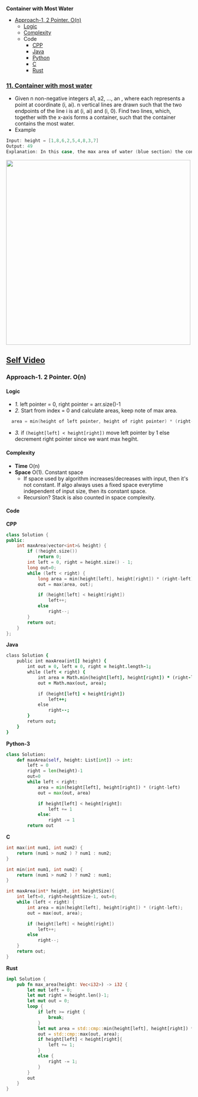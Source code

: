 **Container with Most Water**
- [Approach-1, 2 Pointer. O(n)](#a1)
  - [Logic](#l)
  - [Complexity](#com)
  - Code
    - [CPP](#cpp)
    - [Java](#j)
    - [Python](#py)
    - [C](#c)
    - [Rust](#r)

### [11. Container with most water](https://leetcode.com/problems/container-with-most-water/)
- Given n non-negative integers a1, a2, ..., an , where each represents a point at coordinate (i, ai). n vertical lines are drawn such that the two endpoints of the line i is at (i, ai) and (i, 0). Find two lines, which, together with the x-axis forms a container, such that the container contains the most water.
- Example
```c
Input: height = [1,8,6,2,5,4,8,3,7]
Output: 49
Explanation: In this case, the max area of water (blue section) the container can contain is 49.
```

<img src="https://s3-lc-upload.s3.amazonaws.com/uploads/2018/07/17/question_11.jpg"  width="500" />

## [Self Video](https://youtu.be/rH7AOvO2Hn0)

### Approach-1. 2 Pointer. O(n)
#### Logic
- *1.* left pointer = 0, right pointer = arr.size()-1
- *2.* Start from index = 0 and calculate areas, keep note of max area.
```c
  area = min(height of left pointer, height of right pointer) * (right-left)
```
- *3.* if `(height[left] < height[right])` move left pointer by 1 else decrement right pointer since we want max hegiht.
#### Complexity
- **Time** O(n)
- **Space** O(1). Constant space
  - If space used by algorithm increases/decreases with input, then it's not constant. If algo always uses a fixed space everytime independent of input size, then its constant space.
  - Recursion? Stack is also counted in space complexity.
#### Code
<a name=cpp></a>
**CPP**
```cpp
class Solution {
public:
    int maxArea(vector<int>& height) {
        if (!height.size())
            return 0;
        int left = 0, right = height.size() - 1;
        long out=0;
        while (left < right) {
            long area = min(height[left], height[right]) * (right-left);
            out = max(area, out);

            if (height[left] < height[right])
                left++;
            else
                right--;
        }
        return out;
    }
};
```
<a name=j></a>
**Java**
```j
class Solution {
    public int maxArea(int[] height) {
        int out = 0, left = 0, right = height.length-1;
        while (left < right) {
            int area = Math.min(height[left], height[right]) * (right-left);
            out = Math.max(out, area);

            if (height[left] < height[right])
                left++;
            else
                right--;
        }
        return out;
    }
}
```
<a name=py></a>
**Python-3**
```py
class Solution:
    def maxArea(self, height: List[int]) -> int:
        left = 0
        right = len(height)-1
        out=0
        while left < right:
            area = min(height[left], height[right]) * (right-left)
            out = max(out, area)

            if height[left] < height[right]:
                left += 1
            else:
                right -= 1
        return out
```
<a name=c></a>
**C**
```c
int max(int num1, int num2) {
    return (num1 > num2 ) ? num1 : num2;
}

int min(int num1, int num2) {
    return (num1 > num2 ) ? num2 : num1;
}

int maxArea(int* height, int heightSize){
    int left=0, right=heightSize-1, out=0;
    while (left < right) {
        int area = min(height[left], height[right]) * (right-left);
        out = max(out, area);

        if (height[left] < height[right])
            left++;
        else
            right--;
    }
    return out;
}
```
<a name=r></a>
**Rust**
```rs
impl Solution {
    pub fn max_area(height: Vec<i32>) -> i32 {
        let mut left = 0;
        let mut right = height.len()-1;
        let mut out = 0;
        loop {
            if left >= right {
                break;
            }
            let mut area = std::cmp::min(height[left], height[right]) * ((right-left) as i32);
            out = std::cmp::max(out, area);
            if height[left] < height[right]{
                left += 1;
            }
            else {
                right -= 1;
            }
        }
        out
    }
}
```
